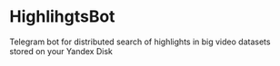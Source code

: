 # HighlihgtsBot
 Telegram bot for distributed search of highlights in big video datasets stored on your Yandex Disk
